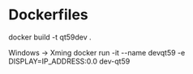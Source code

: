 # Dockerfiles

docker build -t qt59dev .

Windows -> Xming
docker run -it --name devqt59 -e DISPLAY=IP_ADDRESS:0.0 dev-qt59
